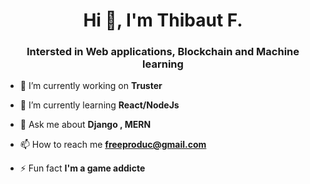 <h1 align="center">Hi 👋, I'm Thibaut F.</h1>
<h3 align="center">Intersted in Web applications, Blockchain and Machine learning</h3>


- 🔭 I’m currently working on **Truster**

- 🌱 I’m currently learning **React/NodeJs**

- 💬 Ask me about **Django , MERN**

- 📫 How to reach me **freeproduc@gmail.com**

- ⚡ Fun fact **I'm a game addicte**


